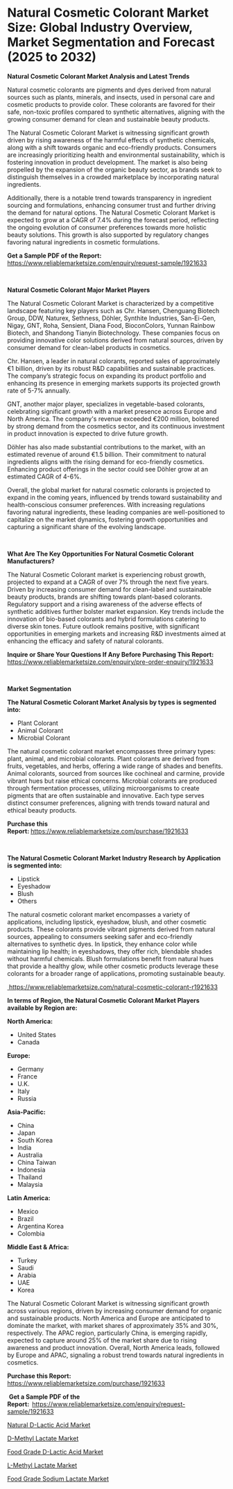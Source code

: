 <p><h1>Natural Cosmetic Colorant Market Size: Global Industry Overview, Market Segmentation and Forecast (2025 to 2032)</h1></p><p><strong>Natural Cosmetic Colorant Market Analysis and Latest Trends</strong></p>
<p><p>Natural cosmetic colorants are pigments and dyes derived from natural sources such as plants, minerals, and insects, used in personal care and cosmetic products to provide color. These colorants are favored for their safe, non-toxic profiles compared to synthetic alternatives, aligning with the growing consumer demand for clean and sustainable beauty products.</p><p>The Natural Cosmetic Colorant Market is witnessing significant growth driven by rising awareness of the harmful effects of synthetic chemicals, along with a shift towards organic and eco-friendly products. Consumers are increasingly prioritizing health and environmental sustainability, which is fostering innovation in product development. The market is also being propelled by the expansion of the organic beauty sector, as brands seek to distinguish themselves in a crowded marketplace by incorporating natural ingredients.</p><p>Additionally, there is a notable trend towards transparency in ingredient sourcing and formulations, enhancing consumer trust and further driving the demand for natural options. The Natural Cosmetic Colorant Market is expected to grow at a CAGR of 7.4% during the forecast period, reflecting the ongoing evolution of consumer preferences towards more holistic beauty solutions. This growth is also supported by regulatory changes favoring natural ingredients in cosmetic formulations.</p></p>
<p><strong>Get a Sample PDF of the Report:&nbsp;</strong> <a href="https://www.reliablemarketsize.com/enquiry/request-sample/1921633?utm_campaign=1167&utm_medium=2&utm_source=Github&utm_content=ia&utm_term=03042025&utm_id=natural-cosmetic-colorant">https://www.reliablemarketsize.com/enquiry/request-sample/1921633</a></p>
<p>&nbsp;</p>
<p><strong>Natural Cosmetic Colorant Major Market Players</strong></p>
<p><p>The Natural Cosmetic Colorant Market is characterized by a competitive landscape featuring key players such as Chr. Hansen, Chenguang Biotech Group, DDW, Naturex, Sethness, Döhler, Synthite Industries, San-Ei-Gen, Nigay, GNT, Roha, Sensient, Diana Food, BioconColors, Yunnan Rainbow Biotech, and Shandong Tianyin Biotechnology. These companies focus on providing innovative color solutions derived from natural sources, driven by consumer demand for clean-label products in cosmetics.</p><p>Chr. Hansen, a leader in natural colorants, reported sales of approximately €1 billion, driven by its robust R&D capabilities and sustainable practices. The company’s strategic focus on expanding its product portfolio and enhancing its presence in emerging markets supports its projected growth rate of 5-7% annually.</p><p>GNT, another major player, specializes in vegetable-based colorants, celebrating significant growth with a market presence across Europe and North America. The company's revenue exceeded €200 million, bolstered by strong demand from the cosmetics sector, and its continuous investment in product innovation is expected to drive future growth.</p><p>Döhler has also made substantial contributions to the market, with an estimated revenue of around €1.5 billion. Their commitment to natural ingredients aligns with the rising demand for eco-friendly cosmetics. Enhancing product offerings in the sector could see Döhler grow at an estimated CAGR of 4-6%.</p><p>Overall, the global market for natural cosmetic colorants is projected to expand in the coming years, influenced by trends toward sustainability and health-conscious consumer preferences. With increasing regulations favoring natural ingredients, these leading companies are well-positioned to capitalize on the market dynamics, fostering growth opportunities and capturing a significant share of the evolving landscape.</p></p>
<p>&nbsp;</p>
<p><strong>What Are The Key Opportunities For Natural Cosmetic Colorant Manufacturers?</strong></p>
<p><p>The Natural Cosmetic Colorant market is experiencing robust growth, projected to expand at a CAGR of over 7% through the next five years. Driven by increasing consumer demand for clean-label and sustainable beauty products, brands are shifting towards plant-based colorants. Regulatory support and a rising awareness of the adverse effects of synthetic additives further bolster market expansion. Key trends include the innovation of bio-based colorants and hybrid formulations catering to diverse skin tones. Future outlook remains positive, with significant opportunities in emerging markets and increasing R&D investments aimed at enhancing the efficacy and safety of natural colorants.</p></p>
<p><strong>Inquire or Share Your Questions If Any Before Purchasing This Report:</strong> <a href="https://www.reliablemarketsize.com/enquiry/pre-order-enquiry/1921633?utm_campaign=1167&utm_medium=2&utm_source=Github&utm_content=ia&utm_term=03042025&utm_id=natural-cosmetic-colorant">https://www.reliablemarketsize.com/enquiry/pre-order-enquiry/1921633</a></p>
<p>&nbsp;</p>
<p><strong>Market Segmentation</strong></p>
<p><strong>The Natural Cosmetic Colorant Market Analysis by types is segmented into:</strong></p>
<p><ul><li>Plant Colorant</li><li>Animal Colorant</li><li>Microbial Colorant</li></ul></p>
<p><p>The natural cosmetic colorant market encompasses three primary types: plant, animal, and microbial colorants. Plant colorants are derived from fruits, vegetables, and herbs, offering a wide range of shades and benefits. Animal colorants, sourced from sources like cochineal and carmine, provide vibrant hues but raise ethical concerns. Microbial colorants are produced through fermentation processes, utilizing microorganisms to create pigments that are often sustainable and innovative. Each type serves distinct consumer preferences, aligning with trends toward natural and ethical beauty products.</p></p>
<p><strong>Purchase this Report:&nbsp;</strong><a href="https://www.reliablemarketsize.com/purchase/1921633?utm_campaign=1167&utm_medium=2&utm_source=Github&utm_content=ia&utm_term=03042025&utm_id=natural-cosmetic-colorant">https://www.reliablemarketsize.com/purchase/1921633</a></p>
<p>&nbsp;</p>
<p><strong>The Natural Cosmetic Colorant Market Industry Research by Application is segmented into:</strong></p>
<p><ul><li>Lipstick</li><li>Eyeshadow</li><li>Blush</li><li>Others</li></ul></p>
<p><p>The natural cosmetic colorant market encompasses a variety of applications, including lipstick, eyeshadow, blush, and other cosmetic products. These colorants provide vibrant pigments derived from natural sources, appealing to consumers seeking safer and eco-friendly alternatives to synthetic dyes. In lipstick, they enhance color while maintaining lip health; in eyeshadows, they offer rich, blendable shades without harmful chemicals. Blush formulations benefit from natural hues that provide a healthy glow, while other cosmetic products leverage these colorants for a broader range of applications, promoting sustainable beauty.</p></p>
<p><a href="https://www.reliablemarketsize.com/natural-cosmetic-colorant-r1921633?utm_campaign=1167&utm_medium=2&utm_source=Github&utm_content=ia&utm_term=03042025&utm_id=natural-cosmetic-colorant">&nbsp;https://www.reliablemarketsize.com/natural-cosmetic-colorant-r1921633</a></p>
<p><strong>In terms of Region, the Natural Cosmetic Colorant Market Players available by Region are:</strong></p>
<p>
    <p> <strong> North America: </strong>
        <ul>
            <li>United States</li>
            <li>Canada</li>
        </ul>
        </p> 
    <p> <strong> Europe: </strong>
        <ul>
            <li>Germany</li>
            <li>France</li>
            <li>U.K.</li>
            <li>Italy</li>
            <li>Russia</li>
        </ul>
        </p> 
    <p> <strong> Asia-Pacific: </strong>
        <ul>
            <li>China</li>
            <li>Japan</li>
            <li>South Korea</li>
            <li>India</li>
            <li>Australia</li>
            <li>China Taiwan</li>
            <li>Indonesia</li>
            <li>Thailand</li>
            <li>Malaysia</li>
        </ul>
        </p> 
    <p> <strong> Latin America: </strong>
        <ul>
            <li>Mexico</li>
            <li>Brazil</li>
            <li>Argentina Korea</li>
            <li>Colombia</li>
        </ul>
        </p> 
    <p> <strong> Middle East & Africa: </strong>
        <ul>
            <li>Turkey</li>
            <li>Saudi</li>
            <li>Arabia</li>
            <li>UAE</li>
            <li>Korea</li>
        </ul>
    </p>
    </p>
<p><p>The Natural Cosmetic Colorant Market is witnessing significant growth across various regions, driven by increasing consumer demand for organic and sustainable products. North America and Europe are anticipated to dominate the market, with market shares of approximately 35% and 30%, respectively. The APAC region, particularly China, is emerging rapidly, expected to capture around 25% of the market share due to rising awareness and product innovation. Overall, North America leads, followed by Europe and APAC, signaling a robust trend towards natural ingredients in cosmetics.</p></p>
<p><strong>Purchase this Report: </strong><a href="https://www.reliablemarketsize.com/purchase/1921633?utm_campaign=1167&utm_medium=2&utm_source=Github&utm_content=ia&utm_term=03042025&utm_id=natural-cosmetic-colorant">https://www.reliablemarketsize.com/purchase/1921633</a></p>
<p>&nbsp;<strong>Get a Sample PDF of the Report:&nbsp;&nbsp;</strong><a href="https://www.reliablemarketsize.com/enquiry/request-sample/1921633?utm_campaign=1167&utm_medium=2&utm_source=Github&utm_content=ia&utm_term=03042025&utm_id=natural-cosmetic-colorant">https://www.reliablemarketsize.com/enquiry/request-sample/1921633</a></p>
<p><strong></strong></p>
<p><p><a href="https://github.com/hiwanatalak/Market-Research-Report-List-1/blob/main/natural-d-lactic-acid-market.md?utm_campaign=1167&utm_medium=2&utm_source=Github&utm_content=ia&utm_term=03042025&utm_id=natural-cosmetic-colorant">Natural D-Lactic Acid Market</a></p><p><a href="https://github.com/arneslullapq/Market-Research-Report-List-1/blob/main/d-methyl-lactate-market.md?utm_campaign=1167&utm_medium=2&utm_source=Github&utm_content=ia&utm_term=03042025&utm_id=natural-cosmetic-colorant">D-Methyl Lactate Market</a></p><p><a href="https://github.com/mukaithaisia/Market-Research-Report-List-1/blob/main/food-grade-d-lactic-acid-market.md?utm_campaign=1167&utm_medium=2&utm_source=Github&utm_content=ia&utm_term=03042025&utm_id=natural-cosmetic-colorant">Food Grade D-Lactic Acid Market</a></p><p><a href="https://github.com/langolaskark/Market-Research-Report-List-1/blob/main/l-methyl-lactate-market.md?utm_campaign=1167&utm_medium=2&utm_source=Github&utm_content=ia&utm_term=03042025&utm_id=natural-cosmetic-colorant">L-Methyl Lactate Market</a></p><p><a href="https://github.com/thatejanet4y/Market-Research-Report-List-1/blob/main/food-grade-sodium-lactate-market.md?utm_campaign=1167&utm_medium=2&utm_source=Github&utm_content=ia&utm_term=03042025&utm_id=natural-cosmetic-colorant">Food Grade Sodium Lactate Market</a></p></p>